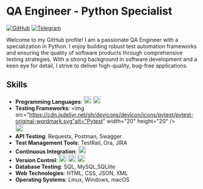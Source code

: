 # QA Engineer - Python Specialist

[![GitHub](https://img.shields.io/badge/GitHub-Follow-green.svg)](https://github.com/vladimirqw1221)
[![Telegram](https://img.shields.io/badge/Telegram-Connect-blue.svg)](https://t.me/valdimirshe)

Welcome to my GitHub profile! I am a passionate QA Engineer with a specialization in Python. I enjoy building robust test automation frameworks and ensuring the quality of software products through comprehensive testing strategies. With a strong background in software development and a keen eye for detail, I strive to deliver high-quality, bug-free applications.

## Skills

- **Programming Languages**: <img src="https://cdn.jsdelivr.net/gh/devicons/devicon/icons/python/python-original.svg" alt="Python" width="20" height="20"> 
            <img src="https://cdn.jsdelivr.net/gh/devicons/devicon/icons/javascript/javascript-original.svg" alt="JavaScript" width="20" height="20"/>
- **Testing Frameworks**: 
<img src="https://cdn.jsdelivr.net/gh/devicons/devicon/icons/pytest/pytest-original-wordmark.svg"alt="Pytest" width="20" height="20" />  
            <img src="https://cdn.jsdelivr.net/gh/devicons/devicon/icons/selenium/selenium-original.svg" alt="Selenium" width="20" height="20" />
- **API Testing**: Requests, Postman, Swagger
- **Test Management Tools**: TestRail, Ora, JIRA
- **Continuous Integration**: 
            <img src="https://cdn.jsdelivr.net/gh/devicons/devicon/icons/jenkins/jenkins-original.svg"  alt="Jenkins" width="20" height="20"/>   
- **Version Control**: 
            <img src="https://cdn.jsdelivr.net/gh/devicons/devicon/icons/git/git-original-wordmark.svg" alt="Git" width="20" 
            height="20" /> 
            <img src="https://cdn.jsdelivr.net/gh/devicons/devicon/icons/github/github-original-wordmark.svg" alt="Github" width="20" height="20" /> 
            <img src="https://cdn.jsdelivr.net/gh/devicons/devicon/icons/bitbucket/bitbucket-original-wordmark.svg" alt="bitbucket" width="20" height="20" />    
- **Database Testing**: SQL, MySQL,SQLlite
- **Web Technologies**: HTML, CSS, JSON, XML
- **Operating Systems**: Linux, Windows, macOS
<!--
**vladimirqw1221/vladimirqw1221** is a ✨ _special_ ✨ repository because its `README.md` (this file) appears on your GitHub profile.

Here are some ideas to get you started:

- 🔭 I’m currently working on ...
- 🌱 I’m currently learning ...
- 👯 I’m looking to collaborate on ...
- 🤔 I’m looking for help with ...
- 💬 Ask me about ...
- 📫 How to reach me: ...
- 😄 Pronouns: ...
- ⚡ Fun fact: ...
-->
